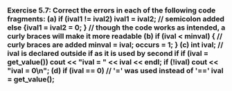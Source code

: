 ### Exercise 5.7: Correct the errors in each of the following code fragments:    (a) if (ival1 != ival2)        ival1 = ival2;              // semicolon added        else {ival1 = ival2 = 0; }  // though the code works as intended, a curly braces will make it more readable    (b) if (ival < minval) {        // curly braces are added         minval = ival;          occurs = 1;        }    (c) int ival;                   //  ival is declared outside if as it is used by second if        if (ival = get_value())                 cout << "ival = " << ival << endl;        if (!ival)        cout << "ival = 0\n";    (d) if (ival == 0)              //  '=' was used instead of '=='             ival = get_value();